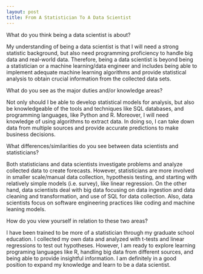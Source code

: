 ```yaml
---
layout: post
title: From A Statistician To A Data Scientist
---
```


What do you think being a data scientist is about? 

My understanding of being a data scientist is that I will need a strong statistic background, but also need programming proficiency to handle big data and real-world data. Therefore, being a data scientist is beyond being a statistician or a machine learning/data engineer and includes being able to implement adequate machine learning algorithms and provide statistical analysis to obtain crucial information from the collected data sets.  

What do you see as the major duties and/or knowledge areas? 

Not only should I be able to develop statistical models for analysis, but also be knowledgeable of the tools and techniques like SQL databases, and programming languages, like Python and R. Moreover, I will need knowledge of using algorithms to extract data. In doing so, I can take down data from multiple sources and provide accurate predictions to make business decisions.

What differences/similarities do you see between data scientists and statisticians? 

Both statisticians and data scientists investigate problems and analyze collected data to create forecasts. However, statisticians are more involved in smaller scale/manual data collection, hypothesis testing, and starting with relatively simple models (i.e. survey), like linear regression. On the other hand, data scientists deal with big data focusing on data ingestion and data cleaning and transformation, and use of SQL for data collection. Also, data scientists focus on software engineering practices like coding and machine leaning models.  

How do you view yourself in relation to these two areas?

I have been trained to be more of a statistician through my graduate school education. I collected my own data and analyzed with t-tests and linear regressions to test out hypotheses. However, I am ready to explore learning programing languages like R, handling big data from different sources, and being able to provide insightful information. I am definitely in a good position to expand my knowledge and learn to be a data scientist.  
